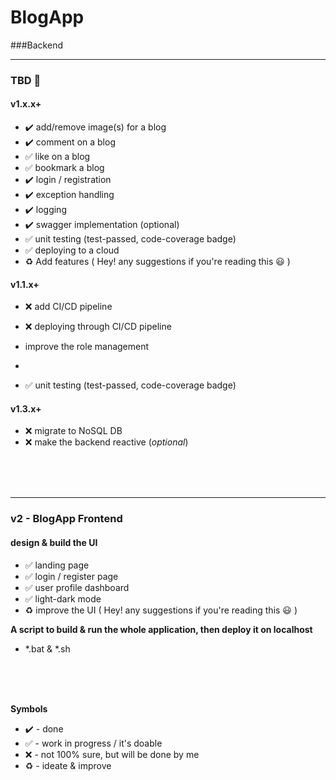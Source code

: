 # BlogApp 

###Backend

<hr>

### TBD :pushpin:

#### v1.x.x+
- :heavy_check_mark: add/remove image(s) for a blog
- :heavy_check_mark: comment on a blog
- :white_check_mark: like on a blog
- :white_check_mark: bookmark a blog
- :heavy_check_mark: login / registration
- :heavy_check_mark: exception handling
- :heavy_check_mark: logging
- :heavy_check_mark: swagger implementation (optional)
- :white_check_mark: unit testing (test-passed, code-coverage badge)
- :white_check_mark: deploying to a cloud
- :recycle: Add features ( Hey! any suggestions if you're reading this :smiley: )

#### v1.1.x+
- :x: add CI/CD pipeline
- :x: deploying through CI/CD pipeline 
- improve the role management
- 

- :white_check_mark: unit testing (test-passed, code-coverage badge)


#### v1.3.x+
- :x: migrate to NoSQL DB
- :x: make the backend reactive (*optional*)

<br>
<br>
<br>

<hr>

### v2 - BlogApp Frontend
#### design & build the UI
- :white_check_mark: landing page
- :white_check_mark: login / register page
- :white_check_mark: user profile dashboard
- :white_check_mark: light-dark mode
- :recycle: improve the UI ( Hey! any suggestions if you're reading this :smiley: )

**A script to build & run the whole application, then deploy it on localhost**
- *.bat & *.sh



<br>
<br>
<br>

**Symbols**
- :heavy_check_mark: - done
- :white_check_mark: - work in progress / it's doable 
- :x: - not 100% sure, but will be done by me
- :recycle: - ideate & improve
